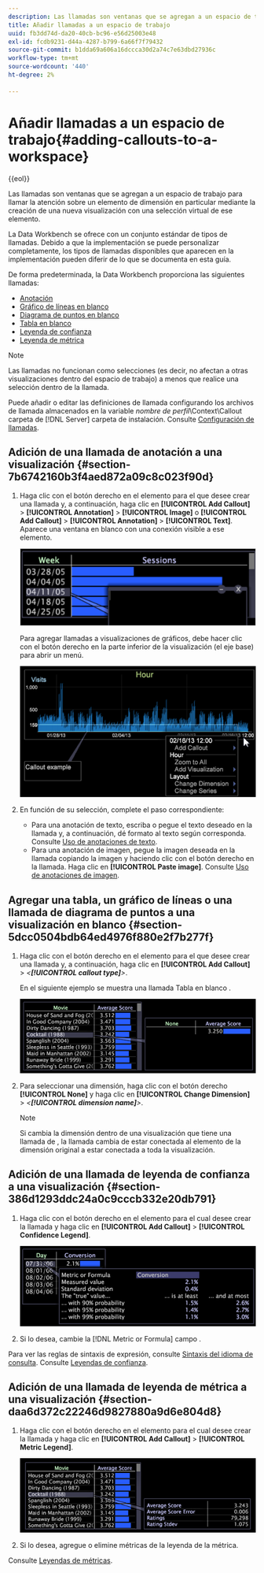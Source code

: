 ```yaml
---
description: Las llamadas son ventanas que se agregan a un espacio de trabajo para llamar la atención sobre un elemento de dimensión en particular mediante la creación de una nueva visualización con una selección virtual de ese elemento.
title: Añadir llamadas a un espacio de trabajo
uuid: fb3dd74d-da20-40cb-bc96-e56d25003e48
exl-id: fcdb9231-d44a-4287-b799-6a66f7f79432
source-git-commit: b1dda69a606a16dccca30d2a74c7e63dbd27936c
workflow-type: tm+mt
source-wordcount: '440'
ht-degree: 2%

---
```


# Añadir llamadas a un espacio de trabajo{#adding-callouts-to-a-workspace}

{{eol}}

Las llamadas son ventanas que se agregan a un espacio de trabajo para llamar la atención sobre un elemento de dimensión en particular mediante la creación de una nueva visualización con una selección virtual de ese elemento.

La Data Workbench se ofrece con un conjunto estándar de tipos de llamadas. Debido a que la implementación se puede personalizar completamente, los tipos de llamadas disponibles que aparecen en la implementación pueden diferir de lo que se documenta en esta guía.

De forma predeterminada, la Data Workbench proporciona las siguientes llamadas:

* [Anotación](../../../home/c-get-started/c-vis/c-call-wkspc.md#section-7b6742160b3f4aed872a09c8c023f90d)
* [Gráfico de líneas en blanco](../../../home/c-get-started/c-vis/c-call-wkspc.md#section-5dcc0504bdb64ed4976f880e2f7b277f)
* [Diagrama de puntos en blanco](../../../home/c-get-started/c-vis/c-call-wkspc.md#section-5dcc0504bdb64ed4976f880e2f7b277f)
* [Tabla en blanco](../../../home/c-get-started/c-vis/c-call-wkspc.md#section-5dcc0504bdb64ed4976f880e2f7b277f)
* [Leyenda de confianza](../../../home/c-get-started/c-vis/c-call-wkspc.md#section-386d1293ddc24a0c9cccb332e20db791)
* [Leyenda de métrica](../../../home/c-get-started/c-vis/c-call-wkspc.md#section-daa6d372c22246d9827880a9d6e804d8)

>[!NOTE]
>
>Las llamadas no funcionan como selecciones (es decir, no afectan a otras visualizaciones dentro del espacio de trabajo) a menos que realice una selección dentro de la llamada.

Puede añadir o editar las definiciones de llamada configurando los archivos de llamada almacenados en la variable *nombre de perfil*\Context\Callout carpeta de [!DNL Server] carpeta de instalación. Consulte [Configuración de llamadas](../../../home/c-get-started/c-intf-anlys-ftrs/c-config-callouts.md#concept-f6e91e172f5e4c009245c9c549beb76a).

## Adición de una llamada de anotación a una visualización {#section-7b6742160b3f4aed872a09c8c023f90d}

1. Haga clic con el botón derecho en el elemento para el que desee crear una llamada y, a continuación, haga clic en **[!UICONTROL Add Callout]** > **[!UICONTROL Annotation]** > **[!UICONTROL Image]** o **[!UICONTROL Add Callout]** > **[!UICONTROL Annotation]** > **[!UICONTROL Text]**. Aparece una ventana en blanco con una conexión visible a ese elemento.

   ![](assets/client-call.png)

   Para agregar llamadas a visualizaciones de gráficos, debe hacer clic con el botón derecho en la parte inferior de la visualización (el eje base) para abrir un menú.

   ![](assets/visualization_callout_linegraph.png)

1. En función de su selección, complete el paso correspondiente:

   * Para una anotación de texto, escriba o pegue el texto deseado en la llamada y, a continuación, dé formato al texto según corresponda. Consulte [Uso de anotaciones de texto](../../../home/c-get-started/c-analysis-vis/c-annots/c-text-annots.md#concept-55b4aa3e0c58470b8e3c9d452e12a777).
   * Para una anotación de imagen, pegue la imagen deseada en la llamada copiando la imagen y haciendo clic con el botón derecho en la llamada. Haga clic en **[!UICONTROL Paste image]**. Consulte [Uso de anotaciones de imagen](../../../home/c-get-started/c-analysis-vis/c-annots/c-image-annots.md#concept-02081ed7d91c4fdcb8fc863f2a51c962).

## Agregar una tabla, un gráfico de líneas o una llamada de diagrama de puntos a una visualización en blanco {#section-5dcc0504bdb64ed4976f880e2f7b277f}

1. Haga clic con el botón derecho en el elemento para el que desee crear una llamada y, a continuación, haga clic en **[!UICONTROL Add Callout]** > *&lt;**[!UICONTROL callout type]**>*.

   En el siguiente ejemplo se muestra una llamada Tabla en blanco .

   ![](assets/vis_callout_blank_bar_graph.png)

1. Para seleccionar una dimensión, haga clic con el botón derecho **[!UICONTROL None]** y haga clic en **[!UICONTROL Change Dimension]** > *&lt;**[!UICONTROL dimension name]**>*.

   >[!NOTE]
   >
   >Si cambia la dimensión dentro de una visualización que tiene una llamada de , la llamada cambia de estar conectada al elemento de la dimensión original a estar conectada a toda la visualización.

## Adición de una llamada de leyenda de confianza a una visualización {#section-386d1293ddc24a0c9cccb332e20db791}

1. Haga clic con el botón derecho en el elemento para el cual desee crear la llamada y haga clic en **[!UICONTROL Add Callout]** > **[!UICONTROL Confidence Legend]**.

   ![](assets/vis_callout_confidenceLegend.png)

1. Si lo desea, cambie la [!DNL Metric or Formula] campo .

Para ver las reglas de sintaxis de expresión, consulte [Sintaxis del idioma de consulta](../../../home/c-get-started/c-qry-lang-syntx/c-qry-lang-syntx.md#concept-15d1d3f5164a47d49468c5acb7299d9f). Consulte [Leyendas de confianza](../../../home/c-get-started/c-analysis-vis/c-legends/c-conf-leg.md#concept-73db81c2c218427786c04068aa778efd).

## Adición de una llamada de leyenda de métrica a una visualización {#section-daa6d372c22246d9827880a9d6e804d8}

1. Haga clic con el botón derecho en el elemento para el cual desee crear la llamada y haga clic en **[!UICONTROL Add Callout]** > **[!UICONTROL Metric Legend]**.

   ![](assets/vis_callout_metricLegend.png)

1. Si lo desea, agregue o elimine métricas de la leyenda de la métrica.

Consulte [Leyendas de métricas](../../../home/c-get-started/c-analysis-vis/c-legends/c-metric-leg.md#concept-e7195bc8f7844ae295bda3a88b028d5b).
